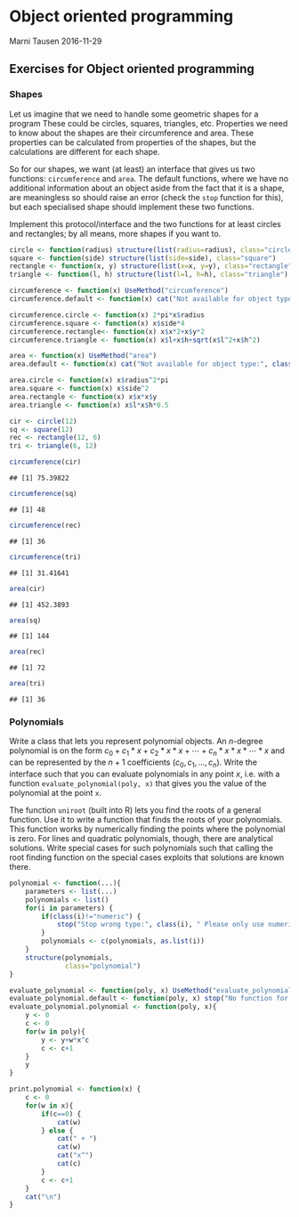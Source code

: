 Object oriented programming
================
Marni Tausen
2016-11-29

Exercises for Object oriented programming
-----------------------------------------

### Shapes

Let us imagine that we need to handle some geometric shapes for a program These could be circles, squares, triangles, etc. Properties we need to know about the shapes are their circumference and area. These properties can be calculated from properties of the shapes, but the calculations are different for each shape.

So for our shapes, we want (at least) an interface that gives us two functions: `circumference` and `area`. The default functions, where we have no additional information about an object aside from the fact that it is a shape, are meaningless so should raise an error (check the `stop` function for this), but each specialised shape should implement these two functions.

Implement this protocol/interface and the two functions for at least circles and rectangles; by all means, more shapes if you want to.

``` r
circle <- function(radius) structure(list(radius=radius), class="circle")
square <- function(side) structure(list(side=side), class="square")
rectangle <- function(x, y) structure(list(x=x, y=y), class="rectangle")
triangle <- function(l, h) structure(list(l=l, h=h), class="triangle")

circumference <- function(x) UseMethod("circumference")
circumference.default <- function(x) cat("Not available for object type:", class(x), "\n")

circumference.circle <- function(x) 2*pi*x$radius
circumference.square <- function(x) x$side*4
circumference.rectangle<- function(x) x$x*2+x$y*2
circumference.triangle <- function(x) x$l+x$h+sqrt(x$l^2+x$h^2)

area <- function(x) UseMethod("area")
area.default <- function(x) cat("Not available for object type:", class(x), "\n")

area.circle <- function(x) x$radius^2*pi
area.square <- function(x) x$side^2
area.rectangle <- function(x) x$x*x$y
area.triangle <- function(x) x$l*x$h*0.5

cir <- circle(12)
sq <- square(12)
rec <- rectangle(12, 6)
tri <- triangle(6, 12)

circumference(cir)
```

    ## [1] 75.39822

``` r
circumference(sq)
```

    ## [1] 48

``` r
circumference(rec)
```

    ## [1] 36

``` r
circumference(tri)
```

    ## [1] 31.41641

``` r
area(cir)
```

    ## [1] 452.3893

``` r
area(sq)
```

    ## [1] 144

``` r
area(rec)
```

    ## [1] 72

``` r
area(tri)
```

    ## [1] 36

### Polynomials

Write a class that lets you represent polynomial objects. An *n*-degree polynomial is on the form *c*<sub>0</sub> + *c*<sub>1</sub> \* *x* + *c*<sub>2</sub> \* *x* \* *x* + ⋯ + *c*<sub>*n*</sub> \* *x* \* *x* \* ⋯ \* *x* and can be represented by the *n* + 1 coefficients (*c*<sub>0</sub>, *c*<sub>1</sub>, …, *c*<sub>*n*</sub>). Write the interface such that you can evaluate polynomials in any point *x*, i.e. with a function `evaluate_polynomial(poly, x)` that gives you the value of the polynomial at the point `x`.

The function `uniroot` (built into R) lets you find the roots of a general function. Use it to write a function that finds the roots of your polynomials. This function works by numerically finding the points where the polynomial is zero. For lines and quadratic polynomials, though, there are analytical solutions. Write special cases for such polynomials such that calling the root finding function on the special cases exploits that solutions are known there.

``` r
polynomial <- function(...){
    parameters <- list(...)
    polynomials <- list()
    for(i in parameters) {
        if(class(i)!="numeric") {
            stop("Stop wrong type:", class(i), " Please only use numeric!")
        }
        polynomials <- c(polynomials, as.list(i))
    }
    structure(polynomials,
              class="polynomial")
}

evaluate_polynomial <- function(poly, x) UseMethod("evaluate_polynomial")
evaluate_polynomial.default <- function(poly, x) stop("No function for this class:", class(poly))
evaluate_polynomial.polynomial <- function(poly, x){
    y <- 0
    c <- 0
    for(w in poly){
        y <- y+w*x^c
        c <- c+1
    }
    y
}

print.polynomial <- function(x) {
    c <- 0
    for(w in x){
        if(c==0) {
            cat(w)
        } else {
            cat(" + ")
            cat(w)
            cat("x^")
            cat(c)
        }
        c <- c+1
    }
    cat("\n")
}
```
